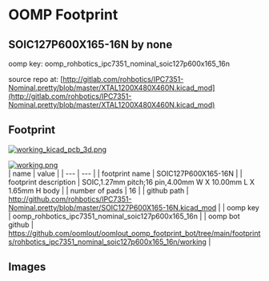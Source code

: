 # OOMP Footprint  
## SOIC127P600X165-16N  by none  
  
oomp key: oomp_rohbotics_ipc7351_nominal_soic127p600x165_16n  
  
source repo at: [http://gitlab.com/rohbotics/IPC7351-Nominal.pretty/blob/master/XTAL1200X480X460N.kicad_mod](http://gitlab.com/rohbotics/IPC7351-Nominal.pretty/blob/master/XTAL1200X480X460N.kicad_mod)  
## Footprint  
  
[![working_kicad_pcb_3d.png](working_kicad_pcb_3d_600.png)](working_kicad_pcb_3d.png)  
  
[![working.png](working_600.png)](working.png)  
| name | value | 
| --- | --- | 
| footprint name | SOIC127P600X165-16N | 
| footprint description | SOIC,1.27mm pitch;16 pin,4.00mm W X 10.00mm L X 1.65mm H body | 
| number of pads | 16 | 
| github path | http://github.com/rohbotics/IPC7351-Nominal.pretty/blob/master/SOIC127P600X165-16N.kicad_mod | 
| oomp key | oomp_rohbotics_ipc7351_nominal_soic127p600x165_16n | 
| oomp bot github | https://github.com/oomlout/oomlout_oomp_footprint_bot/tree/main/footprints/rohbotics_ipc7351_nominal_soic127p600x165_16n/working | 
## Images  
